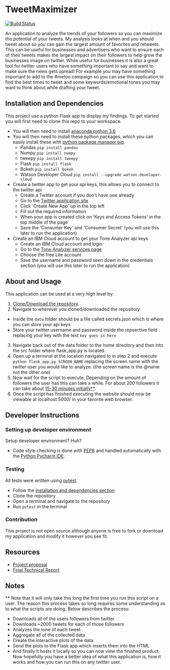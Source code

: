 # TweetMaximizer

[![Build Status](https://travis-ci.org/patrickbeekman/SeniorCapstone.svg?branch=master)](https://travis-ci.org/patrickbeekman/SeniorCapstone)

An application to analyze the trends of your followers so you can maximize the potential of your tweets. My analysis looks at when and you should tweet about so you can gain the largest amount of favorites and retweets. This can be useful for businesses and advertisers who want to ensure each of their tweets makes the largest impact on their followers to help grow the businesses image on twitter. While useful for businesses it is also a great tool for twitter users who have something important to say and want to make sure the news gets spread! For example you may have something important to add to the #metoo campaign so you can use this application to find the best times to tweet and some keywords/emotional tones you may want to think about while drafting your tweet.

<a name="installation-and-dependencies"/>

## Installation and Dependencies

This project use a python Flask app to display my findings. To get started you will first need to clone this repo to your workspace.
* You will then need to install [anaconda python 3.6](https://conda.io/docs/user-guide/install/index.html)
* You will then need to install these python packages, which you can easily install these with [python package manager pip](https://pip.pypa.io/en/stable/installing/).
  * Pandas ```pip install pandas```
  * Numpy ```pip install numpy```
  * tweepy ```pip install tweepy```
  * Flask ```pip install flask```
  * Bokeh ```pip install bokeh```
  * Watson Developer Cloud ```pip install --upgrade watson-developer-cloud```
* Create a twitter app to get your api keys, this allows you to connect to the twitter api
  * Create a Twitter account if you don't have one already
  * Go to the [Twitter application site](https://apps.twitter.com/)
  * Click 'Create New App' up in the top left
  * Fill out the required information
  * When your app is created click on 'Keys and Access Tokens' in the top middle of the page
  * Save the 'Consumer Key' and 'Consumer Secret' (you will use this later to run the application)
* Create an IBM Cloud account to get your Tone Analyzer api keys
  * Create an IBM Cloud account and login
  * Go to the [Tone Analyzer services page](https://console.bluemix.net/catalog/services/tone-analyzer)
  * Choose the free Lite account
  * Save the username and password seen down in the credentials section (you will use this later to run the application)

## About and Usage

This application can be used at a very high level by:
1. [Clone/Download the repository](https://services.github.com/on-demand/github-cli/clone-repo-cli)
2. Navigate to wherever you cloned/downloaded the repository
  * Inside the `data` folder should be a file called secrets.json which is where you can store your api keys
  * Store your twitter username and password inside the repsective field replacing your key with the text `key goes in here`
3. Navigate back out of the data folder to the home directory and then into the src folder where flask_app.py is located.
4. Open up a terminal at the location navigated to in step 2 and execute ```python flask_app.py SCREEN_NAME``` replacing the screen name with the twitter user you would like to analyze. (the screen name is the @name not the other one)
5. Now wait for the script to execute, Depending on the amount of followers the user has this can take a while. For about 200 followers it can take about [15-30 minutes initially**](#Note1).
6. Once the script has finished executing the website should now be viewable at localhost:5000/ in your favorite web browser.

## Developer Instructions

### Setting up developer environment
Setup developer environment? Huh?
* Code style checking is done with [PEP8](https://www.python.org/dev/peps/pep-0008/) and handled automatically with the [Python Pycharm IDE](https://www.jetbrains.com/pycharm/).

### Testing
All tests were written using [pytest](https://docs.pytest.org/en/latest/).
* Follow the [installation and dependencies section](#installation-and-dependencies)
* Clone the repository
* Open a terminal and navigate to the repository
* Run ```pytest``` in the terminal

### Contribution
This project is not open source although anyone is free to fork or download my application and modify it however you see fit.

## Resources

* [Project proposal](ProjectProposal.md)
* [Final Technical Report](FinalTechnicalReport.md)

## Notes

<a id="Note1">**</a> Note that it will only take this long the first time you run this script on a user. The reason this process takes so long requires some understanding as to what the scripts are doing. Below describes the process:
* Downloads all of the users followers from twitter
* Downloads ~2000 tweets for each of those followers
* Analyzes the tone of each tweet
* Aggregate all of the collected data
* Create the interactive plots of the data
* Send the plots to the Flask app which inserts them into the HTML
* And finally it hosts it locally so you can now view the finished product
Now hopefully you have a better idea of what this application is, how it works and how you can run this on any twitter user.
